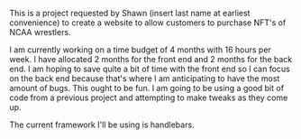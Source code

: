 This is a project requested by Shawn (insert last name at earliest convenience) to create a website to allow customers to purchase NFT's of NCAA wrestlers.

I am currently working on a time budget of 4 months with 16 hours per week. I have allocated 2 months for the front end and 2 months for the back end. I am hoping to save quite a bit of time with the front end so I can focus on the back end because that's where I am anticipating to have the most amount of bugs. This ought to be fun. I am going to be using a good bit of code from a previous project and attempting to make tweaks as they come up. 

The current framework I'll be using is handlebars. 